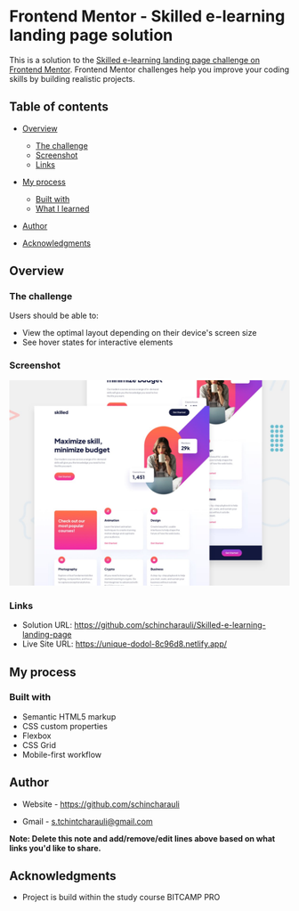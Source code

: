 # Frontend Mentor - Skilled e-learning landing page solution

This is a solution to the [Skilled e-learning landing page challenge on Frontend Mentor](https://www.frontendmentor.io/challenges/skilled-elearning-landing-page-S1ObDrZ8q). Frontend Mentor challenges help you improve your coding skills by building realistic projects.

## Table of contents

- [Overview](#overview)
  - [The challenge](#the-challenge)
  - [Screenshot](#screenshot)
  - [Links](#links)
- [My process](#my-process)
  - [Built with](#built-with)
  - [What I learned](#what-i-learned)

- [Author](#author)
- [Acknowledgments](#acknowledgments)



## Overview

### The challenge

Users should be able to:

- View the optimal layout depending on their device's screen size
- See hover states for interactive elements

### Screenshot

![](./assets/preview.jpg)



### Links

- Solution URL: https://github.com/schincharauli/Skilled-e-learning-landing-page
- Live Site URL: https://unique-dodol-8c96d8.netlify.app/

## My process

### Built with

- Semantic HTML5 markup
- CSS custom properties
- Flexbox
- CSS Grid
- Mobile-first workflow




## Author

- Website - https://github.com/schincharauli

- Gmail - s.tchintcharauli@gmail.com

**Note: Delete this note and add/remove/edit lines above based on what links you'd like to share.**

## Acknowledgments

- Project is build within the study course BITCAMP PRO
